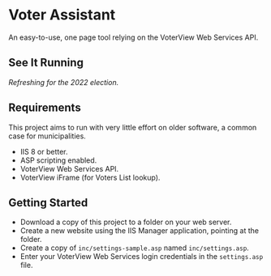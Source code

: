# Voter Assistant

An easy-to-use, one page tool relying on the VoterView Web Services API.

## See It Running

_Refreshing for the 2022 election._

## Requirements

This project aims to run with very little effort on older software,
a common case for municipalities.

-   IIS 8 or better.
-   ASP scripting enabled.
-   VoterView Web Services API.
-   VoterView iFrame (for Voters List lookup).

## Getting Started

-   Download a copy of this project to a folder on your web server.
-   Create a new website using the IIS Manager application, pointing at the folder.
-   Create a copy of `inc/settings-sample.asp` named `inc/settings.asp`.
-   Enter your VoterView Web Services login credentials in the `settings.asp` file.
